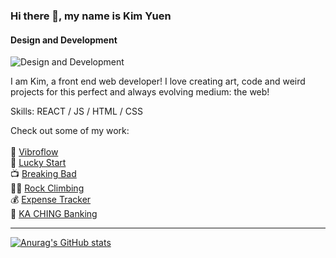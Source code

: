 ### Hi there 👋, my name is Kim Yuen
#### Design and Development
![Design and Development](https://i.imgur.com/vtVzjJ1.png)

I am Kim, a front end web developer! I love creating art, code and weird projects for this perfect and always evolving medium: the web! 

Skills: REACT / JS / HTML / CSS

Check out some of my work:<br>
 <br>
🔋 [Vibroflow](https://vibroflow-gallery.vercel.app) <br>
🍚 [Lucky Start](https://luckystart.netlify.app/lunch) <br>
📺 [Breaking Bad](https://ilovebreakingbad.netlify.app) <br>
🧗‍♀️ [Rock Climbing](https://rock-climbing.netlify.app) <br>
💰 [Expense Tracker](https://helptrackmyexpenses.netlify.app) <br>
🏦 [KA CHING Banking](https://kaching.netlify.app/) <br>

----

[![Anurag's GitHub stats](https://github-readme-stats.vercel.app/api?username=kimman8)](https://github.com/anuraghazra/github-readme-stats)










